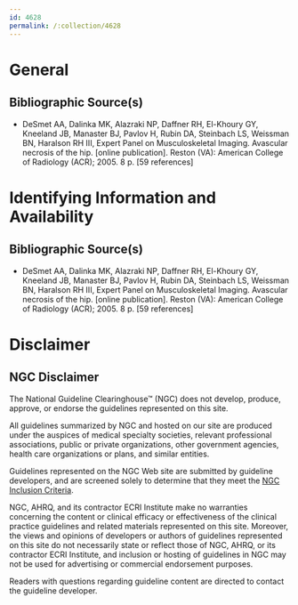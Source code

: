 ```yaml
---
id: 4628
permalink: /:collection/4628
---
```


# General

## Bibliographic Source(s)

- DeSmet AA, Dalinka MK, Alazraki NP, Daffner RH, El-Khoury GY, Kneeland JB, Manaster BJ, Pavlov H, Rubin DA, Steinbach LS, Weissman BN, Haralson RH III, Expert Panel on Musculoskeletal Imaging. Avascular necrosis of the hip. [online publication]. Reston (VA): American College of Radiology (ACR); 2005. 8 p. [59 references]

# Identifying Information and Availability

## Bibliographic Source(s)

- DeSmet AA, Dalinka MK, Alazraki NP, Daffner RH, El-Khoury GY, Kneeland JB, Manaster BJ, Pavlov H, Rubin DA, Steinbach LS, Weissman BN, Haralson RH III, Expert Panel on Musculoskeletal Imaging. Avascular necrosis of the hip. [online publication]. Reston (VA): American College of Radiology (ACR); 2005. 8 p. [59 references]

# Disclaimer

## NGC Disclaimer

The National Guideline Clearinghouse™ (NGC) does not develop, produce, approve, or endorse the guidelines represented on this site.

All guidelines summarized by NGC and hosted on our site are produced under the auspices of medical specialty societies, relevant professional associations, public or private organizations, other government agencies, health care organizations or plans, and similar entities.

Guidelines represented on the NGC Web site are submitted by guideline developers, and are screened solely to determine that they meet the [NGC Inclusion Criteria](/help-and-about/summaries/inclusion-criteria).

NGC, AHRQ, and its contractor ECRI Institute make no warranties concerning the content or clinical efficacy or effectiveness of the clinical practice guidelines and related materials represented on this site. Moreover, the views and opinions of developers or authors of guidelines represented on this site do not necessarily state or reflect those of NGC, AHRQ, or its contractor ECRI Institute, and inclusion or hosting of guidelines in NGC may not be used for advertising or commercial endorsement purposes.

Readers with questions regarding guideline content are directed to contact the guideline developer.

